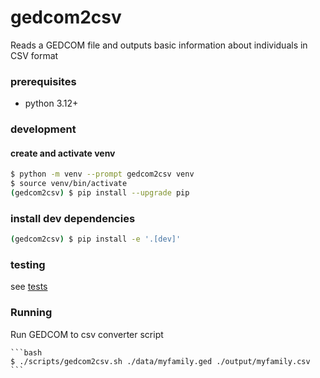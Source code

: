 # gedcom2csv

Reads a GEDCOM file and outputs basic information about individuals in CSV format

### prerequisites
 * python 3.12+


### development

#### create and activate venv
```bash
$ python -m venv --prompt gedcom2csv venv
$ source venv/bin/activate
(gedcom2csv) $ pip install --upgrade pip
```

### install dev dependencies
```bash
(gedcom2csv) $ pip install -e '.[dev]'
```

### testing

see [tests](gedcom2csv/tests/README.md)

### Running

Run GEDCOM to csv converter script

    ```bash
    $ ./scripts/gedcom2csv.sh ./data/myfamily.ged ./output/myfamily.csv
    ```

